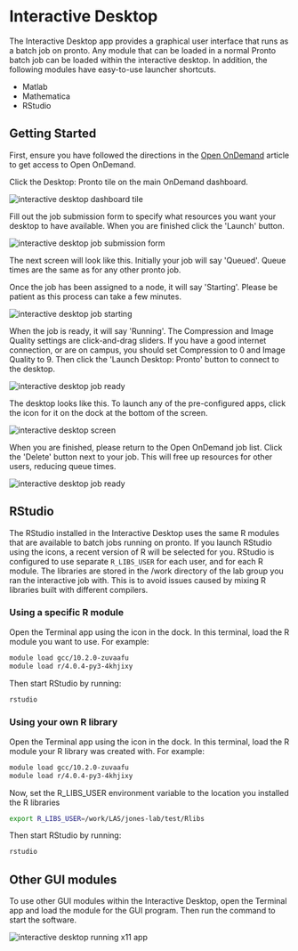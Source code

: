 # Interactive Desktop

The Interactive Desktop app provides a graphical user interface that runs as a batch job on pronto. Any module that can be loaded in a normal Pronto batch job can be loaded within the interactive desktop. In addition, the following modules have easy-to-use launcher shortcuts.

* Matlab
* Mathematica
* RStudio

Getting Started
---------------

First, ensure you have followed the directions in the [Open OnDemand](index.md) article to get access to Open OnDemand.

Click the Desktop: Pronto tile on the main OnDemand dashboard.

![interactive desktop dashboard tile](img/interactive_desktop_tile_1.png)

Fill out the job submission form to specify what resources you want your desktop to have available. When you are finished click the 'Launch' button.

![interactive desktop job submission form](img/interactive_desktop_form_0.png)

The next screen will look like this. Initially your job will say 'Queued'. Queue times are the same as for any other pronto job.

Once the job has been assigned to a node, it will say 'Starting'. Please be patient as this process can take a few minutes.

![interactive desktop job starting](img/interactive_desktop_starting_2.png)

When the job is ready, it will say 'Running'. The Compression and Image Quality settings are click-and-drag sliders. If you have a good internet connection, or are on campus, you should set Compression to 0 and Image Quality to 9. Then click the 'Launch Desktop: Pronto' button to connect to the desktop.

![interactive desktop job ready](img/interactive_desktop_ready_2.png)

The desktop looks like this. To launch any of the pre-configured apps, click the icon for it on the dock at the bottom of the screen. 

![interactive desktop screen](img/interactive_desktop_screen_1.png)

When you are finished, please return to the Open OnDemand job list. Click the 'Delete' button next to your job. This will free up resources for other users, reducing queue times.

![interactive desktop job ready](img/interactive_desktop_ready_2.png)

RStudio
-------

The RStudio installed in the Interactive Desktop uses the same R modules that are available to batch jobs running on pronto. If you launch RStudio using the icons, a recent version of R will be selected for you. RStudio is configured to use separate `R_LIBS_USER` for each user, and for each R module. The libraries are stored in the /work directory of the lab group you ran the interactive job with. This is to avoid issues caused by mixing R libraries built with different compilers.

### Using a specific R module

Open the Terminal app using the icon in the dock. In this terminal, load the R module you want to use. For example:

```bash
module load gcc/10.2.0-zuvaafu
module load r/4.0.4-py3-4khjixy
```

Then start RStudio by running:

```bash
rstudio
```
###  Using your own R library

Open the Terminal app using the icon in the dock. In this terminal, load the R module your R library was created with. For example:

```bash
module load gcc/10.2.0-zuvaafu
module load r/4.0.4-py3-4khjixy
```
Now, set the R_LIBS_USER environment variable to the location you installed the R libraries

```bash
export R_LIBS_USER=/work/LAS/jones-lab/test/Rlibs
```

Then start RStudio by running:

```bash
rstudio
```

Other GUI modules
-----------------

To use other GUI modules within the Interactive Desktop, open the Terminal app and load the module for the GUI program. Then run the command to start the software.

![interactive desktop running x11 app](img/interactive_desktop_x11.png)